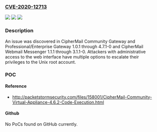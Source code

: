 ### [CVE-2020-12713](https://cve.mitre.org/cgi-bin/cvename.cgi?name=CVE-2020-12713)
![](https://img.shields.io/static/v1?label=Product&message=n%2Fa&color=blue)
![](https://img.shields.io/static/v1?label=Version&message=n%2Fa&color=blue)
![](https://img.shields.io/static/v1?label=Vulnerability&message=n%2Fa&color=brighgreen)

### Description

An issue was discovered in CipherMail Community Gateway and Professional/Enterprise Gateway 1.0.1 through 4.7.1-0 and CipherMail Webmail Messenger 1.1.1 through 3.1.1-0. Attackers with administrative access to the web interface have multiple options to escalate their privileges to the Unix root account.

### POC

#### Reference
- http://packetstormsecurity.com/files/158001/CipherMail-Community-Virtual-Appliance-4.6.2-Code-Execution.html

#### Github
No PoCs found on GitHub currently.

